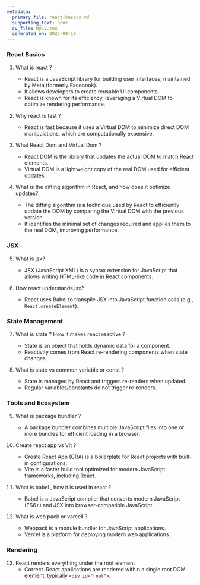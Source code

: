 ```yaml
---
metadata:
  primary_file: react-basics.md
  supporting_text: none
  cv_file: MyCV.tex
  generated_on: 2025-09-19
---
```


### React Basics

1. What is react ?
    - React is a JavaScript library for building user interfaces, maintained by Meta (formerly Facebook).
    - It allows developers to create reusable UI components.
    - React is known for its efficiency, leveraging a Virtual DOM to optimize rendering performance.

2. Why react is fast ?
    - React is fast because it uses a Virtual DOM to minimize direct DOM manipulations, which are computationally expensive.

3. What React Dom and Virtual Dom ?
    - React DOM is the library that updates the actual DOM to match React elements.
    - Virtual DOM is a lightweight copy of the real DOM used for efficient updates.

4. What is the diffing algorithm in React, and how does it optimize updates?
    - The diffing algorithm is a technique used by React to efficiently update the DOM by comparing the Virtual DOM with the previous version.
    - It identifies the minimal set of changes required and applies them to the real DOM, improving performance.

### JSX

5. What is jsx?
    - JSX (JavaScript XML) is a syntax extension for JavaScript that allows writing HTML-like code in React components.

6. How react understands jsx?
    - React uses Babel to transpile JSX into JavaScript function calls (e.g., `React.createElement`).

### State Management

7. What is state ? How it makes react reactive ?
    - State is an object that holds dynamic data for a component.
    - Reactivity comes from React re-rendering components when state changes.

8. What is state vs common variable or const ?
    - State is managed by React and triggers re-renders when updated.
    - Regular variables/constants do not trigger re-renders.

### Tools and Ecosystem

9. What is package bundler ?
    - A package bundler combines multiple JavaScript files into one or more bundles for efficient loading in a browser.

10. Create react app vs Vit ?
    - Create React App (CRA) is a boilerplate for React projects with built-in configurations.
    - Vite is a faster build tool optimized for modern JavaScript frameworks, including React.

11. What is babel , how it is used in react ?
    - Babel is a JavaScript compiler that converts modern JavaScript (ES6+) and JSX into browser-compatible JavaScript.

12. What is web pack or varcell ?
    - Webpack is a module bundler for JavaScript applications.
    - Vercel is a platform for deploying modern web applications.

### Rendering

13. React renders everything under the root element
    - Correct. React applications are rendered within a single root DOM element, typically `<div id="root">`.

